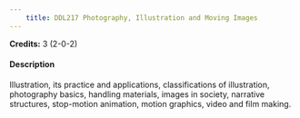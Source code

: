 ```yaml
---
    title: DDL217 Photography, Illustration and Moving Images
---
```

**Credits:** 3 (2-0-2)



#### Description 
Illustration, its practice and applications, classifications of illustration, photography basics, handling materials, images in society, narrative structures, stop-motion animation, motion graphics, video and film making.